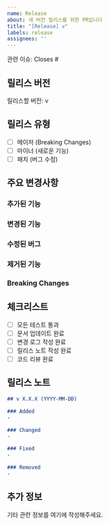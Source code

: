 ```yaml
---
name: Release
about: 새 버전 릴리스를 위한 PR입니다
title: "[Release] v"
labels: release
assignees: ''
---
```


관련 이슈: Closes #

## 릴리스 버전

릴리스할 버전: v

## 릴리스 유형

- [ ] 메이저 (Breaking Changes)
- [ ] 마이너 (새로운 기능)
- [ ] 패치 (버그 수정)

## 주요 변경사항

### 추가된 기능

### 변경된 기능

### 수정된 버그

### 제거된 기능

### Breaking Changes

## 체크리스트

- [ ] 모든 테스트 통과
- [ ] 문서 업데이트 완료
- [ ] 변경 로그 작성 완료
- [ ] 릴리스 노트 작성 완료
- [ ] 코드 리뷰 완료

## 릴리스 노트

```markdown
## v X.X.X (YYYY-MM-DD)

### Added
-

### Changed
-

### Fixed
-

### Removed
-
```

## 추가 정보

기타 관련 정보를 여기에 작성해주세요.
